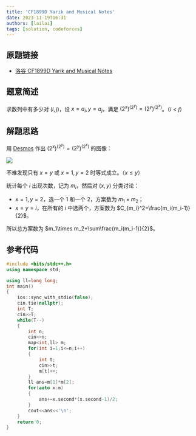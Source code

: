 ```yaml
---
title: 'CF1899D Yarik and Musical Notes'
date: 2023-11-19T16:31
authors: [lailai]
tags: [solution, codeforces]
---
```


## 原题链接

- [洛谷 CF1899D Yarik and Musical Notes](https://www.luogu.com.cn/problem/CF1899D)

<!-- truncate -->

## 题意简述

求数列中有多少对 $(i,j)$，设 $x=a_i,y=a_j$，满足 $(2^x)^{(2^y)}=(2^y)^{(2^x)}$。（$i<j$）

## 解题思路

用 [Desmos](https://www.desmos.com/) 作出 $(2^x)^{(2^y)}=(2^y)^{(2^x)}$ 的图像：

![](https://cdn.luogu.com.cn/upload/image_hosting/6ltg0cpi.png)

不难发现只有 $x=y$ 或 $x=1,y=2$ 时等式成立。（$x\le y$）

统计每个 $i$ 出现次数，记为 $m_i$，然后对 $(x,y)$ 分类讨论：

- $x=1,y=2$，选一个 $1$ 和一个 $2$，方案数为 $m_1\times m_2$；
- $x=y=i$，在所有的 $i$ 中选两个，方案数为 $C_{m_i}^2=\frac{m_i(m_i-1)}{2}$。

所以总方案数为 $m_1\times m_2+\sum\frac{m_i(m_i-1)}{2}$。

## 参考代码

```cpp
#include <bits/stdc++.h>
using namespace std;

using ll=long long;
int main()
{
	ios::sync_with_stdio(false);
	cin.tie(nullptr);
	int T;
	cin>>T;
	while(T--)
	{
		int n;
		cin>>n;
		map<int,ll> m;
		for(int i=1;i<=n;i++)
		{
			int t;
			cin>>t;
			m[t]++;
		}
		ll ans=m[1]*m[2];
		for(auto x:m)
		{
			ans+=x.second*(x.second-1)/2;
		}
		cout<<ans<<'\n';
	}
	return 0;
}
```

